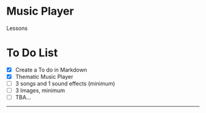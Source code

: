 # Music Player
Lessons

# To Do List
- [X] Create a To do in Markdown
- [x] Thematic Music Player
- [ ] 3 songs and 1 sound effects (minimum)
- [ ] 3 Images, minimum
- [ ] TBA...
---
